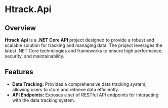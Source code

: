 # Htrack.Api

## Overview

**Htrack.Api** is a **.NET Core API** project designed to provide a robust and scalable solution for tracking and managing data. The project leverages the latest .NET Core technologies and frameworks to ensure high performance, security, and maintainability.

## Features

- **Data Tracking:** Provides a comprehensive data tracking system, allowing users to store and retrieve data efficiently.
- **API Endpoints:** Exposes a set of RESTful API endpoints for interacting with the data tracking system.
